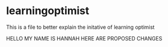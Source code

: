 # learningoptimist
This is a file to better explain the initative of learning optimist




HELLO MY NAME IS HANNAH HERE ARE PROPOSED CHANGES
